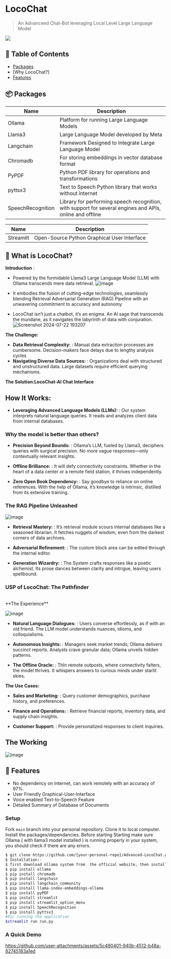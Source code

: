 # LocoChat

> An Advanceed Chat-Bot leveraging Local Level Large Language Model


<img src="![Screenshot 2024-07-22 193207](https://github.com/user-attachments/assets/a79bec46-b4d1-4e08-a5c3-9151c11d6ab4)
" />


## 🚩 Table of Contents

- [Packages](#-packages)
- [Why LocoChat?]
- [Features](#-features)



## 📦 Packages



| Name | Description |
| --- | --- |
| Ollama | Platform for running Large Language Models |
| Llama3 | Large Language Model developed by Meta |
| Langchain | Framework Designed to Integrate Large Language Model |
| Chromadb | For storing embeddings in vector database format  |
| PyPDF | Python PDF library for operations and transformations |
| pyttsx3 | Text to Speech Python library that works without internet |
| SpeechRecognition | Library for performing speech recognition, with support for several engines and APIs, online and offline |




| Name | Description |
| --- | --- |
| Streamlit | Open-Source Python Graphical User Interface |


## 🤖 What is LocoChat?

**Introduction** :
*  Powered by the formidable Llama3 Large Language Model (LLM) with  Ollama transcends mere data retrieval.
![image](![image](https://github.com/user-attachments/assets/c04cfcc9-7a13-4ef2-9bbb-717cfb17c83a)
)

* It embodies the fusion of cutting-edge technologies, seamlessly blending Retrieval Adversarial Generation (RAG) Pipeline with an unwavering commitment to accuracy and autonomy

* LocoChat isn’t just a chatbot, it’s an enigma. An AI sage that transcends the mundane, as it navigates the labyrinth of data with conjuration.
![Screenshot 2024-07-22 193207](https://github.com/user-attachments/assets/ddb38ebf-f4d5-430a-ab15-07a621a94645)

**The Challenge:**

* **Data Retrieval Complexity:** : Manual data extraction processes are cumbersome.
Decision-makers face delays due to lengthy analysis cycles
* **Navigating Diverse Data Sources:** : Organizations deal with structured and unstructured data.
Large datasets require efficient querying mechanisms.

**The Solution:LocoChat-AI Chat Interface**
## How It Works:

* **Leveraging Advanced Language Models (LLMs):** : Our system interprets natural language queries.
It reads and analyzes client data from internal databases.


### Why the model is better than others?

* **Precision Beyond Bounds:** : Ollama’s LLM, fueled by Llama3, deciphers queries with surgical precision.
No more vague responses—only contextually relevant insights.

* **Offline Brilliance:** : It will defy connectivity constraints.
Whether in the heart of a data center or a remote field station, it thrives independently.

* **Zero Open Book Dependency:** : Say goodbye to reliance on online references.
With the help of Ollama, it’s  knowledge is intrinsic, distilled from its extensive training.



### The RAG Pipeline Unleashed


![image](https://github.com/user-attachments/assets/1e27236f-fc68-4e3b-a9ef-0f2a355efb45)

* **Retrieval Mastery:** : It’s retrieval module scours internal databases like a seasoned librarian.
It fetches nuggets of wisdom, even from the darkest corners of data archives.

* **Adversarial Refinement:** : The custom block area can be edited through the internal editor.
* **Generation Wizardry:** : The System crafts responses like a poetic alchemist.
Its prose dances between clarity and intrigue, leaving users spellbound.


### USP of LocoChat: The Pathfinder
<br/>
**The Experience**

![image](https://github.com/user-attachments/assets/60fbe0a8-b1e9-4cc3-9a8a-3a45ce8fbca8)


* **Natural Language Dialogues:** : Users converse effortlessly, as if with an old friend.
The LLM model understands nuances, idioms, and colloquialisms.

* **Autonomous Insights:** : Managers seek market trends; Ollama delivers succinct reports.
Analysts crave granular data; Ollama unveils hidden patterns.

* **The Offline Oracle:** : ThIn remote outposts, where connectivity falters, the model thrives.
It whispers answers to curious minds under starlit skies.


**The Use Cases:**

* **Sales and Marketing:** : Query customer demographics, purchase history, and preferences.

* **Finance and Operations:** : Retrieve financial reports, inventory data, and supply chain insights.

* **Customer Support:** : Provide personalized responses to client inquiries.

## The Working
![image](https://github.com/user-attachments/assets/4699a698-ca28-49c1-a808-3ebb4a2f4925)

## 🎨 Features

* No dependency on Internet, can work remotely with an accuracy of 97%.
* User Friendly  Graphical-User-Interface 
* Voice enabled Text-to-Speech Feature 
* Detailed Summary of Database of Documents

### Setup

Fork `main` branch into your personal repository. Clone it to local computer. Install the packages/dependancies. Before starting Starting make sure Ollama ( with llama3 model installed ) is running properly in your system, you should check if there are any errors.

```sh
$ git clone https://github.com/{your-personal-repo}/Advanced-LocoChat.git
$ Installation:-
$ first download ollama system from  the official website, then install locally in your system
$ pip install ollama
$ pip install chromadb
$ pip install langchain
$ pip install langchain_community
$ pip install llama-index-embeddings-ollama
$ pip install pyPDF
$ pip install streamlit
$ pip install streamlit_option_menu
$ pip install SpeechRecognition
$ pip install pyttsx3
#For running the application
$streamlit run run.py
```
### A Quick Demo




https://github.com/user-attachments/assets/5c490401-940b-4512-b48a-82745183a1ed



